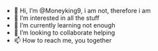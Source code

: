- 👋 Hi, I’m @Moneyking9, i am not, therefore i am
- 👀 I’m interested in all the stuff  
- 🌱 I’m currently learning not enough
- 💞️ I’m looking to collaborate helping  
- 📫 How to reach me, you together 


<!---
Moneyking9/Moneyking9 is a ✨ special ✨ repository because its `README.md` (this file) appears on your GitHub profile.
You can click the Preview link to take a look at your changes.
--->
